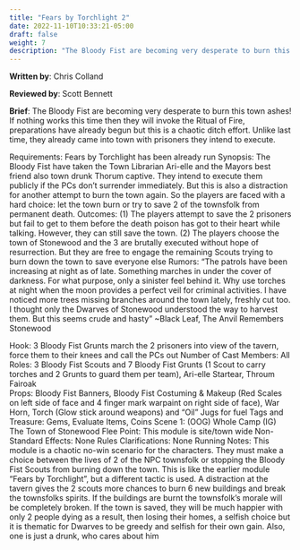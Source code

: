 ```yaml
---
title: "Fears by Torchlight 2"
date: 2022-11-10T10:33:21-05:00
draft: false
weight: 7
description: "The Bloody Fist are becoming very desperate to burn this town ashes! If nothing works this time then they will invoke the Ritual of Fire, preparations have already begun but this is a chaotic ditch effort. Unlike last time, they already came into town with prisoners they intend to execute."
---
```


**Written by**: Chris Colland

**Reviewed by**: Scott Bennett

**Brief**: The Bloody Fist are becoming very desperate to burn this town ashes! If nothing works this time then they will invoke the Ritual of Fire, preparations have already begun but this is a chaotic ditch effort. Unlike last time, they already came into town with prisoners they intend to execute.

Requirements: Fears by Torchlight has been already run
Synopsis: The Bloody Fist have taken the Town Librarian Ari-elle and the Mayors best friend also town drunk Thorum captive. They intend to execute them publicly if the PCs don’t surrender immediately. But this is also a distraction for another attempt to burn the town again. So the players are faced with a hard choice: let the town burn or try to save 2 of the townsfolk from permanent death.
Outcomes:
(1) The players attempt to save the 2 prisoners but fail to get to them before the death poison has got to their heart while talking. However, they can still save the town.
(2) The players choose the town of Stonewood and the 3 are brutally executed without hope of resurrection. But they are free to engage the remaining Scouts trying to burn down the town to save everyone else
Rumors: “The patrols have been increasing at night as of late. Something marches in under the cover of darkness. For what purpose, only a sinister feel behind it. Why use torches at night when the moon provides a perfect veil for criminal activities. I have noticed more trees missing branches around the town lately, freshly cut too. I thought only the Dwarves of Stonewood understood the way to harvest them. But this seems crude and hasty”
~Black Leaf, The Anvil Remembers Stonewood

Hook: 3 Bloody Fist Grunts march the 2 prisoners into view of the tavern, force them to their knees and call the PCs out
Number of Cast Members: All
Roles: 3 Bloody Fist Scouts and 7 Bloody Fist Grunts (1 Scout to carry torches and 2 Grunts to guard them per team), Ari-elle Startear, Throum Fairoak	
Props: Bloody Fist Banners, Bloody Fist Costuming & Makeup (Red Scales on left side of face and 4 finger mark warpaint on right side of face), War Horn, Torch (Glow stick around weapons) and “Oil” Jugs for fuel
Tags and Treasure: Gems, Evaluate Items, Coins
Scene 1: (OOG) Whole Camp (IG) The Town of Stonewood
Flee Point: This module is site/town wide
Non-Standard Effects: None
Rules Clarifications: None
Running Notes: This module is a chaotic no-win scenario for the characters. They must make a choice between the lives of 2 of the NPC townsfolk or stopping the Bloody Fist Scouts from burning down the town. This is like the earlier module “Fears by Torchlight”, but a different tactic is used. A distraction at the tavern gives the 2 scouts more chances to burn 6 new buildings and break the townsfolks spirits. If the buildings are burnt the townsfolk’s morale will be completely broken. If the town is saved, they will be much happier with only 2 people dying as a result, then losing their homes, a selfish choice but it is thematic for Dwarves to be greedy and selfish for their own gain. Also, one is just a drunk, who cares about him
